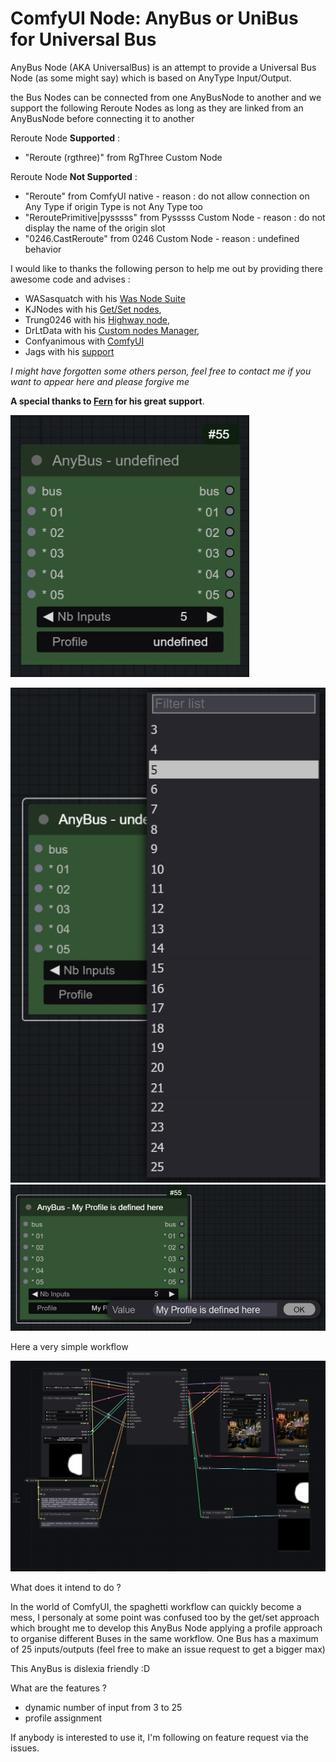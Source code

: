 # ComfyUI Node: AnyBus or UniBus for Universal Bus

AnyBus Node (AKA UniversalBus) is an attempt to provide a Universal Bus Node (as some might say) which is based on AnyType Input/Output.

the Bus Nodes can be connected from one AnyBusNode to another and we support the following Reroute Nodes as long as they are linked from an AnyBusNode before connecting it to another

Reroute Node **Supported** :

- "Reroute (rgthree)" from RgThree Custom Node

Reroute Node **Not Supported** :
- "Reroute" from ComfyUI native - reason : do not allow connection on Any Type if origin Type is not Any Type too
- "ReroutePrimitive|pysssss" from Pysssss Custom Node - reason : do not display the name of the origin slot
- "0246.CastReroute" from 0246 Custom Node - reason : undefined behavior

I would like to thanks the following person to help me out by providing there awesome code and advises :
- WASasquatch with his [Was Node Suite](https://github.com/WASasquatch/was-node-suite-comfyui)
- KJNodes with his [Get/Set nodes](https://github.com/kijai/ComfyUI-KJNodes), 
- Trung0246 with his [Highway node](https://github.com/Trung0246/ComfyUI-0246), 
- DrLtData with his [Custom nodes Manager](https://github.com/ltdrdata/ComfyUI-Manager), 
- Confyanimous with [ComfyUI](https://github.com/comfyanonymous/ComfyUI)
- Jags with his [support](https://www.youtube.com/channel/UCLXyz7oWNKx-Dp7Ba4v5ZZg)

*I might have forgotten some others person, feel free to contact me if you want to appear here and please forgive me*

**A special thanks to [Fern](https://www.youtube.com/@ferniclestix) for his great support**.

![AnyBus Node](./docs/img/bus-node.jpeg)

![AnyBus Node - Widtget Qty](./docs/img/bus-node-widget-qty-inputs-outputs.jpeg)
![AnyBus Node - Widtget Profile](./docs/img/bus-node-widget-profile-name.jpeg)

Here a very simple workflow

![AnyBus Node WorkFlow Example](./docs/img/bus-node-workflow-example.png)

What does it intend to do ?

In the world of ComfyUI, the spaghetti workflow can quickly become a mess, I personaly at some point was confused too by the get/set approach which brought me to develop this AnyBus Node applying a profile approach to organise different Buses in the same workflow.
One Bus has a maximum of 25 inputs/outputs (feel free to make an issue request to get a bigger max)

This AnyBus is dislexia friendly :D

What are the features ?

- dynamic number of input from 3 to 25
- profile assignment

If anybody is interested to use it, I'm following on feature request via the issues.

